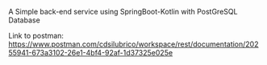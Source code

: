 A Simple back-end service using SpringBoot-Kotlin with PostGreSQL Database


Link to postman: https://www.postman.com/cdsilubrico/workspace/rest/documentation/20255941-673a3102-26e1-4bf4-92af-1d37325e025e
